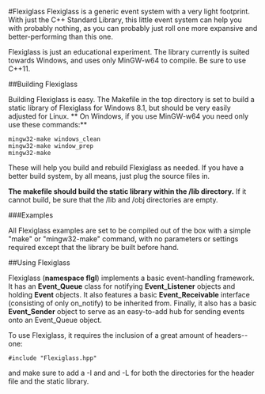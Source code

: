 #Flexiglass
Flexiglass is a generic event system with a very light footprint. With just the C++ Standard Library, this little event system can help you with probably nothing, as you can probably just roll one more expansive and better-performing than this one.

Flexiglass is just an educational experiment. The library currently is suited towards Windows, and uses only MinGW-w64 to compile. Be sure to use C++11.

##Building Flexiglass

Building Flexiglass is easy. The Makefile in the top directory is set to build a static library of Flexiglass for Windows 8.1, but should be very easily adjusted for Linux.
**
On Windows, if you use MinGW-w64 you need only use these commands:**

	mingw32-make windows_clean
	mingw32-make window_prep
	mingw32-make

These will help you build and rebuild Flexiglass as needed. If you have a better build system, by all means, just plug the source files in.

**The makefile should build the static library within the /lib directory.** If it cannot build, be sure that the /lib and /obj directories are empty.

###Examples

All Flexiglass examples are set to be compiled out of the box with a simple "make" or "mingw32-make" command, with no parameters or settings required except that the library be built before hand.

##Using Flexiglass

Flexiglass (**namespace flgl**) implements a basic event-handling framework. It has an **Event\_Queue** class for notifying **Event\_Listener** objects and holding **Event** objects. It also features a basic **Event\_Receivable** interface (consisting of only on_notify) to be inherited from. Finally, it also has a basic **Event\_Sender** object to serve as an easy-to-add hub for sending events onto an Event\_Queue object.

To use Flexiglass, it requires the inclusion of a great amount of headers--one:

	#include "Flexiglass.hpp"

and make sure to add a -I and and -L for both the directories for the header file and the static library.



